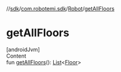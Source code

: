 //[sdk](../../../index.md)/[com.robotemi.sdk](../index.md)/[Robot](index.md)/[getAllFloors](get-all-floors.md)



# getAllFloors  
[androidJvm]  
Content  
fun [getAllFloors](get-all-floors.md)(): [List](https://kotlinlang.org/api/latest/jvm/stdlib/kotlin.collections/-list/index.html)<[Floor](../../com.robotemi.sdk.map/-floor/index.md)>  



